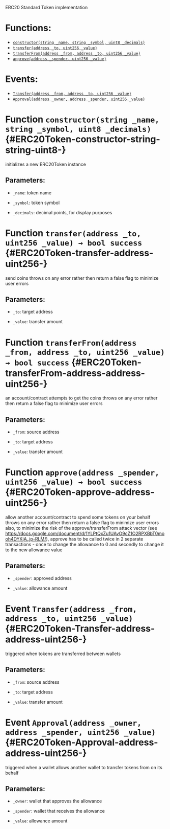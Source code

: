 ERC20 Standard Token implementation

# Functions:
- [`constructor(string _name, string _symbol, uint8 _decimals)`](#ERC20Token-constructor-string-string-uint8-)
- [`transfer(address _to, uint256 _value)`](#ERC20Token-transfer-address-uint256-)
- [`transferFrom(address _from, address _to, uint256 _value)`](#ERC20Token-transferFrom-address-address-uint256-)
- [`approve(address _spender, uint256 _value)`](#ERC20Token-approve-address-uint256-)

# Events:
- [`Transfer(address _from, address _to, uint256 _value)`](#ERC20Token-Transfer-address-address-uint256-)
- [`Approval(address _owner, address _spender, uint256 _value)`](#ERC20Token-Approval-address-address-uint256-)

# Function `constructor(string _name, string _symbol, uint8 _decimals)` {#ERC20Token-constructor-string-string-uint8-}
initializes a new ERC20Token instance

## Parameters:
- `_name`:        token name

- `_symbol`:      token symbol

- `_decimals`:    decimal points, for display purposes
# Function `transfer(address _to, uint256 _value) → bool success` {#ERC20Token-transfer-address-uint256-}
send coins
throws on any error rather then return a false flag to minimize user errors

## Parameters:
- `_to`:      target address

- `_value`:   transfer amount

# Function `transferFrom(address _from, address _to, uint256 _value) → bool success` {#ERC20Token-transferFrom-address-address-uint256-}
an account/contract attempts to get the coins
throws on any error rather then return a false flag to minimize user errors

## Parameters:
- `_from`:    source address

- `_to`:      target address

- `_value`:   transfer amount

# Function `approve(address _spender, uint256 _value) → bool success` {#ERC20Token-approve-address-uint256-}
allow another account/contract to spend some tokens on your behalf
throws on any error rather then return a false flag to minimize user errors
also, to minimize the risk of the approve/transferFrom attack vector
(see https://docs.google.com/document/d/1YLPtQxZu1UAvO9cZ1O2RPXBbT0mooh4DYKjA_jp-RLM/), approve has to be called twice
in 2 separate transactions - once to change the allowance to 0 and secondly to change it to the new allowance value

## Parameters:
- `_spender`: approved address

- `_value`:   allowance amount


# Event `Transfer(address _from, address _to, uint256 _value)` {#ERC20Token-Transfer-address-address-uint256-}
triggered when tokens are transferred between wallets

## Parameters:
- `_from`:    source address

- `_to`:      target address

- `_value`:   transfer amount
# Event `Approval(address _owner, address _spender, uint256 _value)` {#ERC20Token-Approval-address-address-uint256-}
triggered when a wallet allows another wallet to transfer tokens from on its behalf

## Parameters:
- `_owner`:   wallet that approves the allowance

- `_spender`: wallet that receives the allowance

- `_value`:   allowance amount
